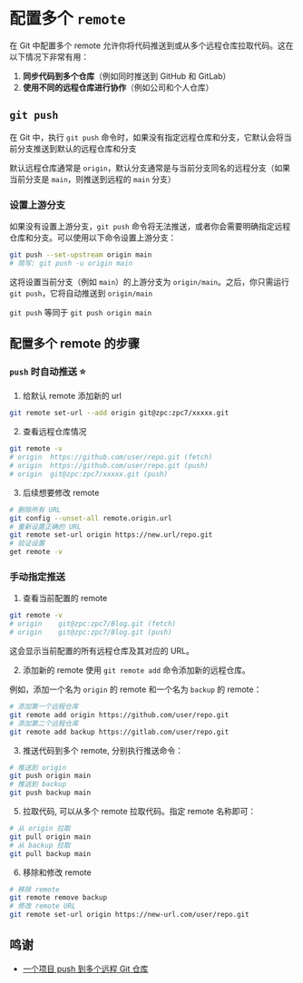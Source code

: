 # 配置多个 `remote`

在 Git 中配置多个 remote 允许你将代码推送到或从多个远程仓库拉取代码。这在以下情况下非常有用：

1. **同步代码到多个仓库**（例如同时推送到 GitHub 和 GitLab）
2. **使用不同的远程仓库进行协作**（例如公司和个人仓库）

## `git push`

在 Git 中，执行 `git push` 命令时，如果没有指定远程仓库和分支，它默认会将当前分支推送到默认的远程仓库和分支

默认远程仓库通常是 `origin`，默认分支通常是与当前分支同名的远程分支（如果当前分支是 `main`，则推送到远程的 `main` 分支）

### 设置上游分支

如果没有设置上游分支，`git push` 命令将无法推送，或者你会需要明确指定远程仓库和分支。可以使用以下命令设置上游分支：

```bash
git push --set-upstream origin main
# 简写: git push -u origin main
```

这将设置当前分支（例如 `main`）的上游分支为 `origin/main`。之后，你只需运行 `git push`，它将自动推送到 `origin/main`

`git push` 等同于 `git push origin main`

## 配置多个 remote 的步骤

### `push` 时自动推送 ⭐

1. 给默认 remote 添加新的 url

```bash
git remote set-url --add origin git@zpc:zpc7/xxxxx.git
```

2. 查看远程仓库情况

```bash
git remote -v
# origin  https://github.com/user/repo.git (fetch)
# origin  https://github.com/user/repo.git (push)
# origin  git@zpc:zpc7/xxxxx.git (push)
```

3. 后续想要修改 remote

```bash
# 删除所有 URL
git config --unset-all remote.origin.url
# 重新设置正确的 URL
git remote set-url origin https://new.url/repo.git
# 验证设置
get remote -v
```

### 手动指定推送

1. 查看当前配置的 remote

```bash
git remote -v
# origin	git@zpc:zpc7/Blog.git (fetch)
# origin	git@zpc:zpc7/Blog.git (push)
```

这会显示当前配置的所有远程仓库及其对应的 URL。

2. 添加新的 remote 使用 `git remote add` 命令添加新的远程仓库。

例如，添加一个名为 `origin` 的 remote 和一个名为 `backup` 的 remote：

```bash
# 添加第一个远程仓库
git remote add origin https://github.com/user/repo.git
# 添加第二个远程仓库
git remote add backup https://gitlab.com/user/repo.git
```

3. 推送代码到多个 remote, 分别执行推送命令：

```bash
# 推送到 origin
git push origin main
# 推送到 backup
git push backup main
```

5. 拉取代码, 可以从多个 remote 拉取代码。指定 remote 名称即可：

```bash
# 从 origin 拉取
git pull origin main
# 从 backup 拉取
git pull backup main
```

6. 移除和修改 remote

```bash
# 移除 remote
git remote remove backup
# 修改 remote URL
git remote set-url origin https://new-url.com/user/repo.git
```

## 鸣谢

- [一个项目 push 到多个远程 Git 仓库](https://segmentfault.com/a/1190000011294144)
